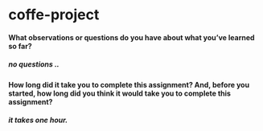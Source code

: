 # coffe-project
#### What observations or questions do you have about what you’ve learned so far?

##### no questions ..

#### How long did it take you to complete this assignment? And, before you started, how long did you think it would take you to complete this assignment?
##### it takes one hour.